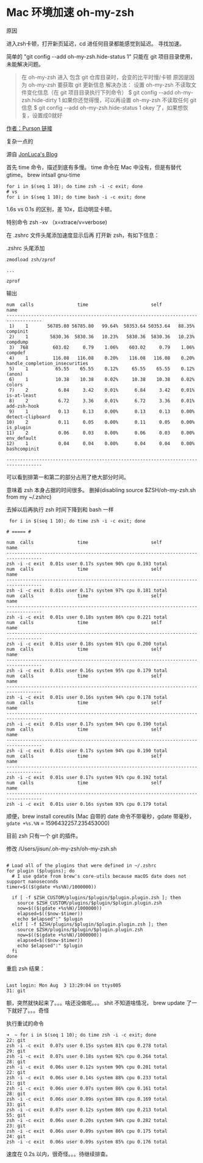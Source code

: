 # Mac 环境加速 oh-my-zsh

原因

进入zsh卡顿，打开新页延迟，cd 进任何目录都能感觉到延迟。 寻找加速。

简单的 "git config --add oh-my-zsh.hide-status 1" 只能在 git 项目目录使用，未能解决问题。

> 在 oh-my-zsh 进入 包含 git 仓库目录时，会变的比平时慢/卡顿
> 原因是因为 oh-my-zsh 要获取 git 更新信息
> 解决办法：
> 设置 oh-my-zsh 不读取文件变化信息（在 git 项目目录执行下列命令）
> $ git config --add oh-my-zsh.hide-dirty 1
> 如果你还觉得慢，可以再设置 oh-my-zsh 不读取任何 git 信息
> $ git config --add oh-my-zsh.hide-status 1
> okey 了，如果想恢复，设置成0就好

[作者：Purson 链接](https://www.jianshu.com/p/bc4b8131db05)


复杂一点的

源自 [JonLuca's Blog](https://blog.jonlu.ca/posts/speeding-up-zsh)

首先 time 命令，描述到底有多慢。 time 命令在 Mac 中没有，但是有替代 gtime。 brew intsall gnu-time

```shell
for i in $(seq 1 10); do time zsh -i -c exit; done
# vs
for i in $(seq 1 10); do time bash -i -c exit; done
```

1.6s vs 0.1s 的区别，差 10x，启动明显卡顿。

特别命令 zsh -xv （x=xtrace/v=verbose)

在 .zshrc 文件头尾添加速度显示后再 打开新 zsh，有如下信息：

.zshrc 头尾添加

```shell
zmodload zsh/zprof

...

zprof
```
输出

```shell
num  calls                time                       self            name
-----------------------------------------------------------------------------------
 1)    1       56785.80 56785.80   99.64%  50353.64 50353.64   88.35%  compinit
 2)    1        5830.36  5830.36   10.23%   5830.36  5830.36   10.23%  compdump
 3)  768         603.02     0.79    1.06%    603.02     0.79    1.06%  compdef
 4)    1         116.08   116.08    0.20%    116.08   116.08    0.20%  handle_completion_insecurities
 5)    1          65.55    65.55    0.12%     65.55    65.55    0.12%  (anon)
 6)    1          10.38    10.38    0.02%     10.38    10.38    0.02%  colors
 7)    2           6.84     3.42    0.01%      6.84     3.42    0.01%  is-at-least
 8)    2           6.72     3.36    0.01%      6.72     3.36    0.01%  add-zsh-hook
 9)    1           0.13     0.13    0.00%      0.13     0.13    0.00%  detect-clipboard
10)    2           0.11     0.05    0.00%      0.11     0.05    0.00%  is_plugin
11)    2           0.06     0.03    0.00%      0.06     0.03    0.00%  env_default
12)    1           0.04     0.04    0.00%      0.04     0.04    0.00%  bashcompinit

-----------------------------------------------------------------------------------
```

可以看到排第一和第二的部分占用了绝大部分时间。

意味着 zsh 本身占据的时间很多。 删掉(disabling source $ZSH/oh-my-zsh.sh from my ~/.zshrc)

去掉以后再执行 zsh 时间下降到和 bash 一样
```shell
 for i in $(seq 1 10); do time zsh -i -c exit; done

# ===== #

num  calls                time                       self            name
-----------------------------------------------------------------------------------
zsh -i -c exit  0.01s user 0.17s system 90% cpu 0.193 total
num  calls                time                       self            name
-----------------------------------------------------------------------------------
zsh -i -c exit  0.01s user 0.17s system 97% cpu 0.181 total
num  calls                time                       self            name
-----------------------------------------------------------------------------------
zsh -i -c exit  0.01s user 0.18s system 86% cpu 0.221 total
num  calls                time                       self            name
-----------------------------------------------------------------------------------
zsh -i -c exit  0.01s user 0.18s system 91% cpu 0.200 total
num  calls                time                       self            name
-----------------------------------------------------------------------------------
zsh -i -c exit  0.01s user 0.16s system 95% cpu 0.179 total
num  calls                time                       self            name
-----------------------------------------------------------------------------------
zsh -i -c exit  0.01s user 0.16s system 94% cpu 0.178 total
num  calls                time                       self            name
-----------------------------------------------------------------------------------
zsh -i -c exit  0.01s user 0.17s system 94% cpu 0.190 total
num  calls                time                       self            name
-----------------------------------------------------------------------------------
zsh -i -c exit  0.01s user 0.17s system 94% cpu 0.190 total
num  calls                time                       self            name
-----------------------------------------------------------------------------------
zsh -i -c exit  0.01s user 0.17s system 91% cpu 0.192 total
num  calls                time                       self            name
-----------------------------------------------------------------------------------
zsh -i -c exit  0.01s user 0.16s system 93% cpu 0.179 total

```

顺便，brew install coreutils (Mac 自带的 date 命令不带毫秒，gdate 带毫秒，`gdate +%s.%N` = 1596432257.235453000)

目前 zsh 只有一个 git 的插件。

修改 /Users/jisun/.oh-my-zsh/oh-my-zsh.sh
```shell

# Load all of the plugins that were defined in ~/.zshrc
for plugin ($plugins); do
  # I use gdate from brew's core-utils because macOS date does not support nanoseconds
timer=$(($(gdate +%s%N)/1000000))

  if [ -f $ZSH_CUSTOM/plugins/$plugin/$plugin.plugin.zsh ]; then
    source $ZSH_CUSTOM/plugins/$plugin/$plugin.plugin.zsh
    now=$(($(gdate +%s%N)/1000000))
    elapsed=$(($now-$timer))
    echo $elapsed":" $plugin
  elif [ -f $ZSH/plugins/$plugin/$plugin.plugin.zsh ]; then
    source $ZSH/plugins/$plugin/$plugin.plugin.zsh
    now=$(($(gdate +%s%N)/1000000))
    elapsed=$(($now-$timer))
    echo $elapsed":" $plugin
  fi
done

```

重启 zsh 结果：

```shell

Last login: Mon Aug  3 13:29:04 on ttys005
31: git

```

额，突然就快起来了。。。啥还没做呢。。。
shit 不知道啥情况， brew update 了一下就好了。。。奇怪

执行重试的命令

```shell
➜  ~ for i in $(seq 1 10); do time zsh -i -c exit; done
22: git
zsh -i -c exit  0.07s user 0.15s system 81% cpu 0.278 total
29: git
zsh -i -c exit  0.07s user 0.18s system 92% cpu 0.264 total
28: git
zsh -i -c exit  0.06s user 0.12s system 90% cpu 0.201 total
22: git
zsh -i -c exit  0.06s user 0.14s system 88% cpu 0.233 total
21: git
zsh -i -c exit  0.06s user 0.07s system 86% cpu 0.161 total
28: git
zsh -i -c exit  0.06s user 0.09s system 88% cpu 0.169 total
33: git
zsh -i -c exit  0.07s user 0.12s system 86% cpu 0.213 total
55: git
zsh -i -c exit  0.06s user 0.20s system 94% cpu 0.282 total
23: git
zsh -i -c exit  0.06s user 0.09s system 86% cpu 0.175 total
24: git
zsh -i -c exit  0.06s user 0.09s system 85% cpu 0.176 total
```

速度在 0.2s 以内，很奇怪。。。待继续排查。
